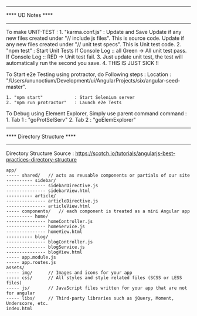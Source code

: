 **********************************
****        UD Notes          ****
**********************************

  To make UNIT-TEST : 
    1. "karma.conf.js" : Update and Save
        Update if any new files created under "// include js files". This is source code.
        Update if any new files created under "// unit test specs". This is Unit test code.
    2. "npm test" : Start Unit Tests
        If Console Log :: all Green -> All unit test pass.
        If Console Log :: RED       -> Unit test fail.
    3. Just update unit test, the test will automatically run the second you save.
    4. THIS IS JUST SICK !!


  To Start e2e Testing using protractor, do Following steps :
    Location :
    "/Users/ununoctium/Development/ui/AngularProjects/six/angular-seed-master".
          
    1. "npm start"            : Start Selenium server
    2. "npm run protractor"   : Launch e2e Tests



  To Debug using Element Explorer, Simply use parent command command : 
    1. Tab 1 : "goProtSelServ"
    2. Tab 2 : "goElemExplorer"


**********************************
****    Directory Structure   ****
**********************************
  Directory Structure Source : 
    https://scotch.io/tutorials/angularjs-best-practices-directory-structure

    app/
    ----- shared/   // acts as reusable components or partials of our site
    ---------- sidebar/
    --------------- sidebarDirective.js
    --------------- sidebarView.html
    ---------- article/
    --------------- articleDirective.js
    --------------- articleView.html
    ----- components/   // each component is treated as a mini Angular app
    ---------- home/
    --------------- homeController.js
    --------------- homeService.js
    --------------- homeView.html
    ---------- blog/
    --------------- blogController.js
    --------------- blogService.js
    --------------- blogView.html
    ----- app.module.js
    ----- app.routes.js
    assets/
    ----- img/      // Images and icons for your app
    ----- css/      // All styles and style related files (SCSS or LESS files)
    ----- js/       // JavaScript files written for your app that are not for angular
    ----- libs/     // Third-party libraries such as jQuery, Moment, Underscore, etc.
    index.html

